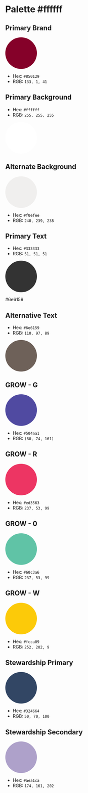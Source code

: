 
# Palette #ffffff

## Primary Brand 
<div style="width: 100px; height: 100px; border-radius: 100px; background-color: #850129;"></div>

- Hex: `#850129`
- RGB: `133, 1, 41`

## Primary Background

- Hex: `#ffffff`
- RGB: `255, 255, 255`
<div style="width: 100px; height: 100px; border-radius: 100px; background-color: #ffffff;"></div>


## Alternate Background

<div style="width: 100px; height: 100px; ; border-radius: 100px; background-color: #f0efee;"></div>

- Hex: `#f0efee`
- RGB: `240, 239, 238`


## Primary Text
- Hex: `#333333`
- RGB: `51, 51, 51`
<div style="width: 100px; height: 100px; ; border-radius: 100px; background-color: #333333;"></div>

#6e6159

## Alternative Text
- Hex: `#6e6159`
- RGB: `110, 97, 89`
<div style="width: 100px; height: 100px; ; border-radius: 100px; background-color: #6e6159;"></div>


## GROW - G 
<div style="width: 100px; height: 100px; ; border-radius: 100px; background-color: #504aa1;"></div>

- Hex: `#504aa1`
- RGB: `(80, 74, 161)`

## GROW - R 
<div style="width: 100px; height: 100px; ; border-radius: 100px; background-color: #ed3563;"></div>

- Hex: `#ed3563`
- RGB: `237, 53, 99`

## GROW - 0 
<div style="width: 100px; height: 100px; ; border-radius: 100px; background-color: #60c3a6;"></div>

- Hex: `#60c3a6`
- RGB: `237, 53, 99`

## GROW - W 
<div style="width: 100px; height: 100px; ; border-radius: 100px; background-color: #fcca09;"></div>

- Hex: `#fcca09`
- RGB: `252, 202, 9`

## Stewardship Primary
<div style="width: 100px; height: 100px; ; border-radius: 100px; background-color: #324664;"></div>

- Hex: `#324664`
- RGB: `50, 70, 100`

## Stewardship Secondary
<div style="width: 100px; height: 100px; ; border-radius: 100px; background-color: #aea1ca;"></div>

- Hex: `#aea1ca`
- RGB: `174, 161, 202`


